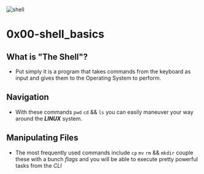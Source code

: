 ![shell](https://opensource.com/sites/default/files/lead-images/bash_command_line.png "the shell")

# 0x00-shell_basics

## What is "The Shell"?
- Put simply it is a program that takes commands from the keyboard as input
 and gives them to the Operating System to perform.

## Navigation
- With these commands `pwd` `cd` && `ls` you can easily maneuver your way
around the _**LINUX**_ system. 

## Manipulating Files
- The most frequently used commands include `cp` `mv` `rm` && `mkdir` couple 
these with a bunch _flags_ and you will be able to execute pretty 
powerful tasks from the *CLI*
